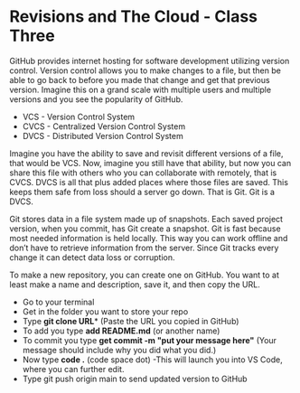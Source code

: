 # Revisions and The Cloud - Class Three

GitHub provides internet hosting for software development utilizing version control. Version control allows you to make changes to a file, but then be able to go back to before you made that change and get that previous version.  Imagine this on a grand scale with multiple users and multiple versions and you see the popularity of GitHub.  

- VCS - Version Control System
- CVCS - Centralized Version Control System
- DVCS - Distributed Version Control System

Imagine you have the ability to save and revisit different versions of a file, that would be VCS.  Now, imagine you still have that ability, but now you can share this file with others who you can collaborate with remotely, that is CVCS.  DVCS is all that plus added places where those files are saved.  This keeps them safe from loss should a server go down.  That is Git.  Git is a DVCS.

Git stores data in a file system made up of snapshots.  Each saved project version, when you commit, has Git create a snapshot.  Git is fast because most needed information is held locally.  This way you can work offline and don’t have to retrieve information from the server.  Since Git tracks every change it can detect data loss or corruption.  

To make a new repository, you can create one on GitHub.  You want to at least make a name and description, save it, and then copy the URL.  
- Go to your terminal 
- Get in the folder you want to store your repo
- Type **git clone URL*** (Paste the URL you copied in GitHub)  
- To add you type **add README.md** (or another name)
- To commit you type **get commit -m "put your message here"**  (Your message should include why you did what you did.)
- Now type **code .**  (code space dot) -This will launch you into VS Code, where you can further edit.
- Type git push origin main to send updated version to GitHub
